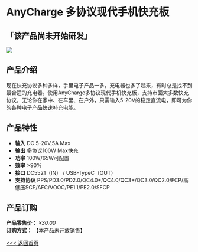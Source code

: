 # AnyCharge 多协议现代手机快充板

## 「该产品尚未开始研发」
![](img/)

## 产品介绍
现在快充协议多种多样，手里电子产品一多，充电器也多了起来，有时总是找不到最合适的充电器。使用AnyCharge多协议现代手机快充板，支持市面大多数快充协议，无论你在家中、在车里、在户外，只需输入5-20V的稳定直流电，即可为你的各种电子产品快速补充电能。

## 产品特性
- **输入**    DC 5-20V,5A Max
- **输出**    多协议100W Max快充
- **功率**    100W/65W可配置
- **效率**    >90%
- **接口**    DC5521（IN） / USB-TypeC（OUT）
- **支持协议**    PPS/PD3.0/PD2.0/QC4.0+/QC4.0/QC3+/QC3.0/QC2.0/FCP/高低压SCP/AFC/VOOC/PE1.1/PE2.0/SFCP

## 产品订购
**产品零售价：** *¥30.00*  
**订购方式：** 【本产品未开放销售】  

[<<< 返回首页]()  
